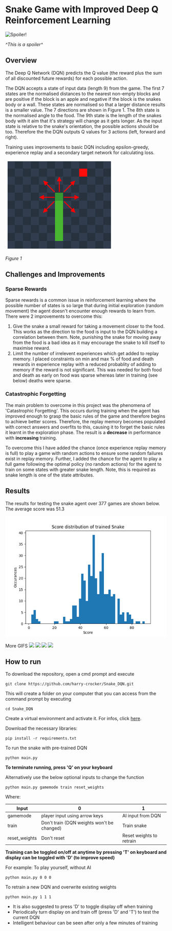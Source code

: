 # Snake Game with Improved Deep Q Reinforcement Learning

![Spoiler!](GIFs/Snake4.gif)

*^This is a spoiler^*

## Overview

The Deep Q Network (DQN) predicts the Q value (the reward plus the sum of all discounted future rewards) for each possible action.

The DQN accepts a state of input data (length 9) from the game. The first 7 states are the normalised distances to the nearest non-empty blocks and are positive if the block is an apple and negative if the block is the snakes body or a wall. These states are normalised so that a larger distance results is a smaller value. The 7 directions are shown in Figure 1. The 8th state is the normalised angle to the food. The 9th state is the length of the snakes body with it aim that it's strategy will change as it gets longer. As the input state is relative to the snake's orientation, the possible actions should be too. Therefore the the DQN outputs Q values for 3 actions (left, forward and right).

Training uses improvements to basic DQN including epsilon-greedy, experience replay and a secondary target network for calculating loss.

![Figure 1](GIFs/SnakeArrows1.png)

*Figure 1*

## Challenges and Improvements

### Sparse Rewards
Sparse rewards is a common issue in reinforcement learning where the possible number of states is so large that during initial exploration (random movement) the agent doesn't encounter enough rewards to learn from. There were 2 improvements to overcome this:
1. Give the snake a small reward for taking a movement closer to the food. This works as the direction to the food is input to the DQN building a correlation between them. Note, punishing the snake for moving away from the food is a bad idea as it may encourage the snake to kill itself to maximise reward.
2. Limit the number of irrelevent experiences which get added to replay memory. I placed constraints on min and max % of food and death rewards in experience replay with a reduced probablity of adding to memory if the reward is not significant. This was needed for both food and death as early on food was sparse whereas later in training (see below) deaths were sparse.

### Catastrophic Forgetting
The main problem to overcome in this project was the phenomena of 'Catastrophic Forgetting'. This occurs during training when the agent has improved enough to grasp the basic rules of the game and therefore begins to achieve better scores. Therefore, the replay memory becomes populated with correct answers and overfits to this, causing it to forget the basic rules it learnt in the exploration phase. The result is a **decrease** in performance with **increasing** training.

To overcome this I have added the chance (once experience replay memory is full) to play a game with random actions to ensure some random failures exist in replay memory. Further, I added the chance for the agent to play a full game following the optimal policy (no random actions) for the agent to train on some states with greater snake length. Note, this is required as snake length is one of the state attributes.

## Results
The results for testing the snake agent over 377 games are shown below. The average score was 51.3

![Results](GIFs/Results.png)

More GIFS
![](GIFs/Snake1.gif)
![](GIFs/Snake2.gif)
![](GIFs/Snake3.gif)
![](GIFs/Snake5.gif)

## How to run
To download the repository, open a cmd prompt and execute
```
git clone https://github.com/harry-crocker/Snake_DQN.git
```
This will create a folder on your computer that you can access from the command prompt by executing 
```
cd Snake_DQN
```
Create a virtual environment and activate it. For infos, click [here](https://packaging.python.org/guides/installing-using-pip-and-virtual-environments/).

Download the necessary libraries:
```
pip install -r requirements.txt
```
To run the snake with pre-trained DQN
```
python main.py
```
**To terminate running, press 'Q' on your keyboard**

Alternatively use the below optional inputs to change the function
```
python main.py gamemode train reset_weights
```
Where:

| Input | 0 | 1 |
| --- | --- | --- |
| gamemode | player input using arrow keys | AI input from DQN |
| train | Don't train (DQN weights won't be changed) | Train snake |
| reset_weights | Don't reset | Reset weights to retrain |
                  
**Training can be toggled on/off at anytime by pressing 'T' on keyboard and display can be toggled with 'D' (to improve speed)**

For example:
To play yourself, without AI 
```
python main.py 0 0 0
```
To retrain a new DQN and overwrite existing weights
```
python main.py 1 1 1
```
- It is also suggested to press 'D' to toggle display off when training 
- Periodically turn display on and train off (press 'D' and 'T') to test the current DQN
- Intelligent behaviour can be seen after only a few minutes of training


